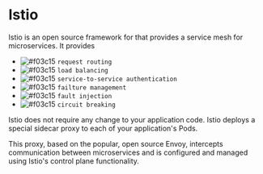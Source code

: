 # Istio

Istio is an open source framework for that provides a service mesh for microservices. It provides 

- ![#f03c15](https://placehold.it/15/f03c15/000000?text=+) `request routing`
- ![#f03c15](https://placehold.it/15/f03c15/000000?text=+) `load balancing `
- ![#f03c15](https://placehold.it/15/f03c15/000000?text=+) `service-to-service authentication`
- ![#f03c15](https://placehold.it/15/f03c15/000000?text=+) `failture management`
- ![#f03c15](https://placehold.it/15/f03c15/000000?text=+) `fault injection`
- ![#f03c15](https://placehold.it/15/f03c15/000000?text=+) `circuit breaking`


Istio does not require any change to your application code. Istio deploys a special sidecar proxy to each of your application's Pods. 


This proxy, based on the popular, open source Envoy,  intercepts communication between microservices and is configured and managed using Istio's control plane functionality.




